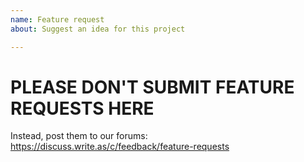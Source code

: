 ```yaml
---
name: Feature request
about: Suggest an idea for this project

---
```


# PLEASE DON'T SUBMIT FEATURE REQUESTS HERE #

Instead, post them to our forums: https://discuss.write.as/c/feedback/feature-requests
